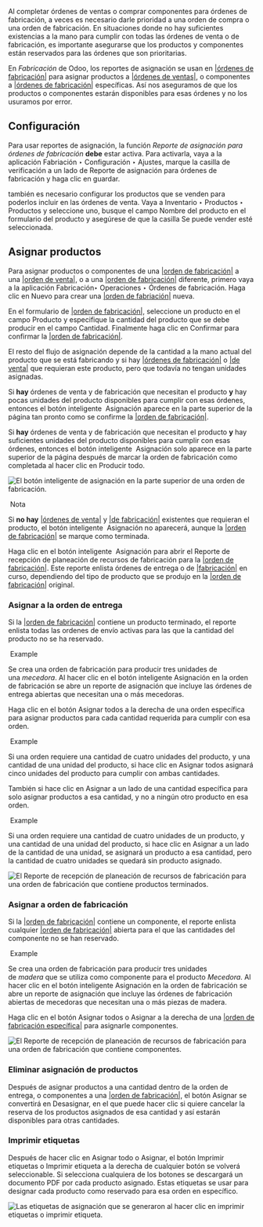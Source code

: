 Al completar órdenes de ventas o comprar componentes para órdenes de fabricación, a veces es necesario darle prioridad a una orden de compra o una orden de fabricación. En situaciones donde no hay suficientes existencias a la mano para cumplir con todas las órdenes de venta o de fabricación, es importante asegurarse que los productos y componentes están reservados para las órdenes que son prioritarias.

En _Fabricación_ de Odoo, los reportes de asignación se usan en [|órdenes de fabricación|](https://www.odoo.com/documentation/17.0/es/applications/inventory_and_mrp/manufacturing/workflows/allocation.html#id1) para asignar productos a [|órdenes de ventas|](https://www.odoo.com/documentation/17.0/es/applications/inventory_and_mrp/manufacturing/workflows/allocation.html#id3), o componentes a [|órdenes de fabricación|](https://www.odoo.com/documentation/17.0/es/applications/inventory_and_mrp/manufacturing/workflows/allocation.html#id5) específicas. Así nos aseguramos de que los productos o componentes estarán disponibles para esas órdenes y no los usuramos por error.

## Configuración[](https://www.odoo.com/documentation/17.0/es/applications/inventory_and_mrp/manufacturing/workflows/allocation.html#configuration "Enlazar permanentemente con este título")

Para usar reportes de asignación, la función _Reporte de asignación para órdenes de fabricación_ **debe** estar activa. Para activarla, vaya a la aplicación Fabriación ‣ Configuración ‣ Ajustes, marque la casilla de verificación a un lado de Reporte de asignación para órdenes de fabricación y haga clic en guardar.

también es necesario configurar los productos que se venden para poderlos incluir en las órdenes de venta. Vaya a Inventario ‣ Productos ‣ Productos y seleccione uno, busque el campo Nombre del producto en el formulario del producto y asegúrese de que la casilla Se puede vender esté seleccionada.

## Asignar productos[](https://www.odoo.com/documentation/17.0/es/applications/inventory_and_mrp/manufacturing/workflows/allocation.html#allocate-products "Enlazar permanentemente con este título")

Para asignar productos o componentes de una [|orden de fabricación|](https://www.odoo.com/documentation/17.0/es/applications/inventory_and_mrp/manufacturing/workflows/allocation.html#id7) a una [|orden de venta|](https://www.odoo.com/documentation/17.0/es/applications/inventory_and_mrp/manufacturing/workflows/allocation.html#id9), o a una [|orden de fabricación|](https://www.odoo.com/documentation/17.0/es/applications/inventory_and_mrp/manufacturing/workflows/allocation.html#id11) diferente, primero vaya a la aplicación Fabricación‣ Operaciones ‣ Órdenes de fabricación. Haga clic en Nuevo para crear una [|orden de fabriación|](https://www.odoo.com/documentation/17.0/es/applications/inventory_and_mrp/manufacturing/workflows/allocation.html#id13) nueva.

En el formulario de [|orden de fabricación|](https://www.odoo.com/documentation/17.0/es/applications/inventory_and_mrp/manufacturing/workflows/allocation.html#id15), seleccione un producto en el campo Producto y especifique la cantidad del producto que se debe producir en el campo Cantidad. Finalmente haga clic en Confirmar para confirmar la [|orden de fabricación|](https://www.odoo.com/documentation/17.0/es/applications/inventory_and_mrp/manufacturing/workflows/allocation.html#id17).

El resto del flujo de asignación depende de la cantidad a la mano actual del producto que se está fabricando y si hay [|órdenes de fabricación|](https://www.odoo.com/documentation/17.0/es/applications/inventory_and_mrp/manufacturing/workflows/allocation.html#id19) o [|de venta|](https://www.odoo.com/documentation/17.0/es/applications/inventory_and_mrp/manufacturing/workflows/allocation.html#id21) que requieran este producto, pero que todavía no tengan unidades asignadas.

Si **hay** órdenes de venta y de fabricación que necesitan el producto **y** hay pocas unidades del producto disponibles para cumplir con esas órdenes, entonces el botón inteligente  Asignación aparece en la parte superior de la página tan pronto como se confirme la [|orden de fabricación|](https://www.odoo.com/documentation/17.0/es/applications/inventory_and_mrp/manufacturing/workflows/allocation.html#id23).

Si **hay** órdenes de venta y de fabricación que necesitan el producto **y** hay suficientes unidades del producto disponibles para cumplir con esas órdenes, entonces el botón inteligente  Asignación solo aparece en la parte superior de la página después de marcar la orden de fabricación como completada al hacer clic en Producir todo.

![El botón inteligente de asignación en la parte superior de una orden de fabricación.](https://www.odoo.com/documentation/17.0/es/_images/allocation-button.png)

 Nota

Si **no hay** [|órdenes de venta|](https://www.odoo.com/documentation/17.0/es/applications/inventory_and_mrp/manufacturing/workflows/allocation.html#id25) y [|de fabricación|](https://www.odoo.com/documentation/17.0/es/applications/inventory_and_mrp/manufacturing/workflows/allocation.html#id27) existentes que requieran el producto, el botón inteligente  Asignación no aparecerá, aunque la [|orden de fabricación|](https://www.odoo.com/documentation/17.0/es/applications/inventory_and_mrp/manufacturing/workflows/allocation.html#id29) se marque como terminada.

Haga clic en el botón inteligente  Asignación para abrir el Reporte de recepción de planeación de recursos de fabricación para la [|orden de fabricación|](https://www.odoo.com/documentation/17.0/es/applications/inventory_and_mrp/manufacturing/workflows/allocation.html#id31). Este reporte enlista órdenes de entrega o de [|fabricación|](https://www.odoo.com/documentation/17.0/es/applications/inventory_and_mrp/manufacturing/workflows/allocation.html#id33) en curso, dependiendo del tipo de producto que se produjo en la [|orden de fabricación|](https://www.odoo.com/documentation/17.0/es/applications/inventory_and_mrp/manufacturing/workflows/allocation.html#id35) original.

### Asignar a la orden de entrega[](https://www.odoo.com/documentation/17.0/es/applications/inventory_and_mrp/manufacturing/workflows/allocation.html#allocate-to-delivery-order "Enlazar permanentemente con este título")

Si la [|orden de fabricación|](https://www.odoo.com/documentation/17.0/es/applications/inventory_and_mrp/manufacturing/workflows/allocation.html#id37) contiene un producto terminado, el reporte enlista todas las ordenes de envío activas para las que la cantidad del producto no se ha reservado.

 Example

Se crea una orden de fabricación para producir tres unidades de una _mecedora_. Al hacer clic en el botón inteligente Asignación en la orden de fabricación se abre un reporte de asignación que incluye las órdenes de entrega abiertas que necesitan una o más mecedoras.

Haga clic en el botón Asignar todos a la derecha de una orden específica para asignar productos para cada cantidad requerida para cumplir con esa orden.

 Example

Si una orden requiere una cantidad de cuatro unidades del producto, y una cantidad de una unidad del producto, si hace clic en Asignar todos asignará cinco unidades del producto para cumplir con ambas cantidades.

También si hace clic en Asignar a un lado de una cantidad específica para solo asignar productos a esa cantidad, y no a ningún otro producto en esa orden.

 Example

Si una orden requiere una cantidad de cuatro unidades de un producto, y una cantidad de una unidad del producto, si hace clic en Asignar a un lado de la cantidad de una unidad, se asignará un producto a esa cantidad, pero la cantidad de cuatro unidades se quedará sin producto asignado.

![El Reporte de recepción de planeación de recursos de fabricación para una orden de fabricación que contiene productos terminados.](https://www.odoo.com/documentation/17.0/es/_images/product-reception-report.png)

### Asignar a orden de fabricación[](https://www.odoo.com/documentation/17.0/es/applications/inventory_and_mrp/manufacturing/workflows/allocation.html#allocate-to-mo "Enlazar permanentemente con este título")

Si la [|orden de fabricación|](https://www.odoo.com/documentation/17.0/es/applications/inventory_and_mrp/manufacturing/workflows/allocation.html#id39) contiene un componente, el reporte enlista cualquier [|orden de fabricación|](https://www.odoo.com/documentation/17.0/es/applications/inventory_and_mrp/manufacturing/workflows/allocation.html#id41) abierta para el que las cantidades del componente no se han reservado.

 Example

Se crea una orden de fabricación para producir tres unidades de _madera_ que se utiliza como componente para el producto _Mecedora_. Al hacer clic en el botón inteligente Asignación en la orden de fabricación se abre un reporte de asignación que incluye las órdenes de fabricación abiertas de mecedoras que necesitan una o más piezas de madera.

Haga clic en el botón Asignar todos o Asignar a la derecha de una [|orden de fabricación específica|](https://www.odoo.com/documentation/17.0/es/applications/inventory_and_mrp/manufacturing/workflows/allocation.html#id43) para asignarle componentes.

![El Reporte de recepción de planeación de recursos de fabricación para una orden de fabricación que contiene componentes.](https://www.odoo.com/documentation/17.0/es/_images/component-reception-report.png)

### Eliminar asignación de productos[](https://www.odoo.com/documentation/17.0/es/applications/inventory_and_mrp/manufacturing/workflows/allocation.html#unassign-products "Enlazar permanentemente con este título")

Después de asignar productos a una cantidad dentro de la orden de entrega, o componentes a una [|orden de fabricación|](https://www.odoo.com/documentation/17.0/es/applications/inventory_and_mrp/manufacturing/workflows/allocation.html#id45), el botón Asignar se convertirá en Desasignar, en el que puede hacer clic si quiere cancelar la reserva de los productos asignados de esa cantidad y así estarán disponibles para otras cantidades.

### Imprimir etiquetas[](https://www.odoo.com/documentation/17.0/es/applications/inventory_and_mrp/manufacturing/workflows/allocation.html#print-labels "Enlazar permanentemente con este título")

Después de hacer clic en Asignar todo o Asignar, el botón Imprimir etiquetas o Imprimir etiqueta a la derecha de cualquier botón se volverá seleccionable. Si selecciona cualquiera de los botones se descargará un documento PDF por cada producto asignado. Estas etiquetas se usar para designar cada producto como reservado para esa orden en específico.

![Las etiquetas de asignación que se generaron al hacer clic en imprimir etiquetas o imprimir etiqueta.](https://www.odoo.com/documentation/17.0/es/_images/assigned-labels.png)